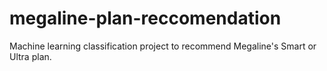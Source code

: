 # megaline-plan-reccomendation
Machine learning classification project to recommend Megaline's Smart or Ultra plan.
